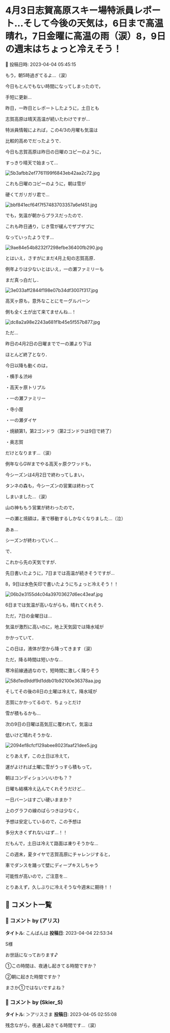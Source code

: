 # 4月3日志賀高原スキー場特派員レポート…そして今後の天気は，6日まで高温晴れ，7日金曜に高温の雨（涙）8，9日の週末はちょっと冷えそう！

📅 投稿日時: 2023-04-04 05:45:15

もう，朝5時過ぎてるよ…（涙）


今日もとんでもない時間になってしまったので，


手短に更新…





昨日，一昨日とレポートしたように，土日とも


志賀高原は晴天高温が続いたわけですが…


特派員情報によれば，この4/3の月曜も気温は


比較的高めでだったようで．





今日も志賀高原は昨日の日曜のコピーのように，


すっきり晴天で始まって…




![5b3afbb2ef7761199f6843eb42aa2c72.jpg](images/5b3afbb2ef7761199f6843eb42aa2c72.jpg)







これも日曜のコピーのように，朝は雪が


硬くてガリガリ君で…




![bbf841ecf64f7f57483703357a6ef451.jpg](images/bbf841ecf64f7f57483703357a6ef451.jpg)







でも，気温が朝からプラスだったので．


これも昨日通り，じき雪が緩んでザブザブに


なっていったようです…




![9ae84e54b8232f7298efbe36400fb290.jpg](images/9ae84e54b8232f7298efbe36400fb290.jpg)







とはいえ，さすがにまだ4月上旬の志賀高原．


例年よりは少ないとはいえ，一の瀬ファミリーも


まだ真っ白だし．




![3e033aff2844f198e07b34df3007f317.jpg](images/3e033aff2844f198e07b34df3007f317.jpg)







高天ヶ原も，意外なことにモーグルバーン


側も全く土が出て来てませんね…！




![dc8a2a98e2243a681f1b45e5f557b877.jpg](images/dc8a2a98e2243a681f1b45e5f557b877.jpg)







ただ…


昨日の4月2日の日曜までで一の瀬より下は


ほとんど終了となり．


今日以降も動くのは，


・横手＆渋峠


・高天ヶ原トリプル


・一の瀬ファミリー


・寺小屋


・一の瀬ダイヤ


・焼額第1，第2ゴンドラ（第2ゴンドラは9日で終了）


・奥志賀


だけとなります…（涙）





例年ならGWまでやる高天ヶ原クワッドも，


今シーズンは4月2日で終わってしまい，


タンネの森も，今シーズンの営業は終わって


しまいました…（涙）


山の神ももう営業が終わったので，


一の瀬と焼額は，車で移動するしかなくなりました…（泣）





あぁ…


シーズンが終わっていく…





で．


これから先の天気ですが．


先日書いたように，7日までは高温が続きそうですが…


8，9日は水色矢印で書いたようにちょっと冷えそう！！




![06b2e3155d4c04a39703627d6ec43eaf.jpg](images/06b2e3155d4c04a39703627d6ec43eaf.jpg)







6日までは気温が高いながらも，晴れてくれそう．


ただ，7日の金曜日は…


気温が激烈に高いのに，地上天気図では降水域が


かかっていて．


この日は，液体が空から降ってきます（涙）


ただ，降る時間は短いかな…


寒冷前線通過なので，短時間に激しく降りそう




![58d1ed9ddf9d1ddb01b92100e36378aa.jpg](images/58d1ed9ddf9d1ddb01b92100e36378aa.jpg)







そしてその後の8日の土曜は冷えて，降水域が


志賀にかかってるので．ちょっとだけ


雪が積もるかも…


次の9日の日曜は高気圧に覆われて，気温は


低いけど晴れそうかな．




![2094ef8cfcf129abee8023faaf21dee5.jpg](images/2094ef8cfcf129abee8023faaf21dee5.jpg)







とりあえず，この土日は冷えて，


運がよければ土曜に雪がうっすら積もって，


朝はコンディションいいかも？？


日曜も結構冷え込んでくれそうだけど…


一日バーンはすごい硬いままか？





上のグラフの線のばらつきは少なく，


予想は安定しているので，この予想は


多分大きくずれないはず…！！





だもんで，土日は冷えて路面は凍りそうかな…


この週末，夏タイヤで志賀高原にチャレンジすると，


車でダンスを踊って壁にディープキスしちゃう


可能性が高いので，ご注意を…





とりあえず，久しぶりに冷えそうな今週末に期待！！

## 💬 コメント一覧

### 💬 コメント by (アリス)
**タイトル**: こんばんは
**投稿日**: 2023-04-04 22:53:34

S様



お世話になっております♪

①この時間は、夜通し起きてる時間ですか？

②朝に起きた時間ですか？

まさか①ではないですよね？

### 💬 コメント by (Skier_S)
**タイトル**: ＞アリスさま
**投稿日**: 2023-04-05 02:55:08

残念ながら，夜通し起きてる時間です…（涙）

